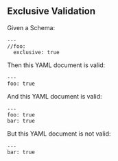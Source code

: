 ## Exclusive Validation

Given a Schema:

    ---
    //foo:
      exclusive: true

Then this YAML document is valid:

    ---
    foo: true

And this YAML document is valid:

    ---
    foo: true
    bar: true

But this YAML document is not valid:

    ---
    bar: true

